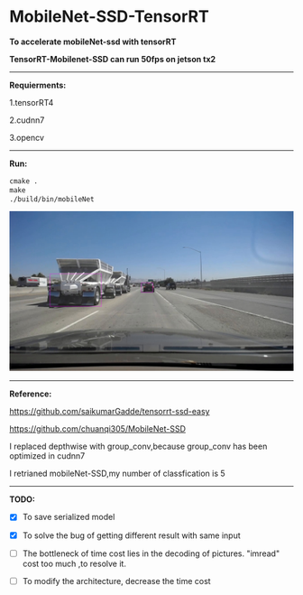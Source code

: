 # MobileNet-SSD-TensorRT
**To accelerate mobileNet-ssd with tensorRT**

**TensorRT-Mobilenet-SSD can run 50fps on jetson tx2**

---

**Requierments:**

1.tensorRT4

2.cudnn7

3.opencv

---

**Run:**

```shell
cmake .
make
./build/bin/mobileNet
```

![image](mobileNet_screenshot_17.12.2018.png)

---

**Reference:**

https://github.com/saikumarGadde/tensorrt-ssd-easy

https://github.com/chuanqi305/MobileNet-SSD

I replaced depthwise with group_conv,because group_conv  has been optimized in cudnn7

I retrianed mobileNet-SSD,my number of classfication is 5

---

**TODO:**

- [x] To save serialized model 
- [x] To solve the bug of getting different result with same input
- [ ] The bottleneck of time cost lies in the decoding of pictures. "imread" cost too much ,to resolve it.
- [ ] To modify the architecture, decrease the time cost

